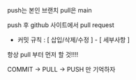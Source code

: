 push는 본인 브랜치
pull은 main


push 후 github 사이트에서 pull request

- 커밋 규칙 :
[ 삽입/삭제/수정 ] - [ 세부사항 ]

항상 pull 부터 먼저 할 것!!!!

COMMIT -> PULL -> PUSH 만 기억하자
